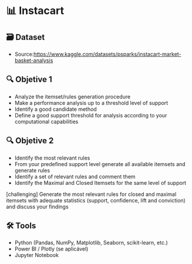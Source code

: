 # 📊 Instacart

## 🗃️ Dataset 
- Source:https://www.kaggle.com/datasets/psparks/instacart-market-basket-analysis

## 🔍 Objetive 1
- Analyze the itemset/rules generation procedure
- Make a performance analysis up to a threshold level of support
- Identify a good candidate method
- Define a good support threshold for analysis according to your computational capabilities

## 🔍 Objetive 2
- Identify the most relevant rules
- From your predefined support level generate all available itemsets and generate rules
- Identify a set of relevant rules and comment them
- Identify the Maximal and Closed Itemsets for the same level of support

[challenging] Generate the most relevant rules for closed and maximal itemsets with adequate statistics (support, confidence, lift and conviction) and discuss your findings

## 🛠️ Tools
- Python (Pandas, NumPy, Matplotlib, Seaborn, scikit-learn, etc.)
- Power BI / Plotly (se aplicável)
- Jupyter Notebook
